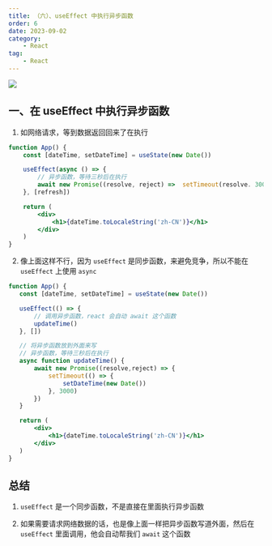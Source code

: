 ```yaml
---
title: （六）、useEffect 中执行异步函数
order: 6
date: 2023-09-02
category:
    - React
tag: 
    - React
---
```


![](https://image.zswei.xyz/wj/202309021700967.png)

## 一、在 useEffect 中执行异步函数
1. 如网络请求，等到数据返回回来了在执行

```jsx
function App() {
    const [dateTime, setDateTime] = useState(new Date())

    useEffect(async () => {
        // 异步函数，等待三秒后在执行
        await new Promise((resolve, reject) =>  setTimeout(resolve. 3000))
    }, [refresh])

    return (
        <div>
            <h1>{dateTime.toLocaleString('zh-CN')}</h1>
        </div>
    )
}
```

2. 像上面这样不行，因为 `useEffect` 是同步函数，来避免竞争，所以不能在 `useEffect` 上使用 `async`
 ```jsx
function App() {
    const [dateTime, setDateTime] = useState(new Date())

    useEffect(() => {
        // 调用异步函数，react 会自动 await 这个函数
        updateTime()
    }, [])

    // 将异步函数放到外面来写
    // 异步函数，等待三秒后在执行
    async function updateTime() {
        await new Promise((resolve,reject) => {
            setTimeout(() => {
                setDateTime(new Date())
            }, 3000)
        })
    }

    return (
        <div>
            <h1>{dateTime.toLocaleString('zh-CN')}</h1>
        </div>
    )
}
```

## 总结
1. `useEffect` 是一个同步函数，不是直接在里面执行异步函数

2. 如果需要请求网络数据的话，也是像上面一样把异步函数写道外面，然后在 `useEffect` 里面调用，他会自动帮我们 `await` 这个函数